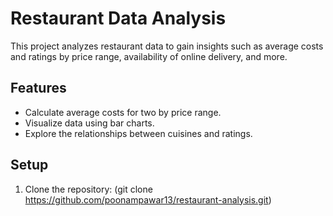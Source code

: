 # Restaurant Data Analysis

This project analyzes restaurant data to gain insights such as average costs and ratings by price range, availability of online delivery, and more.

## Features
- Calculate average costs for two by price range.
- Visualize data using bar charts.
- Explore the relationships between cuisines and ratings.

## Setup
1. Clone the repository:
   (git clone https://github.com/poonampawar13/restaurant-analysis.git)

